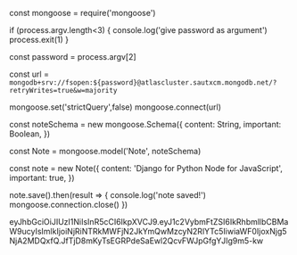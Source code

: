 const mongoose = require('mongoose')

if (process.argv.length<3) {
  console.log('give password as argument')
  process.exit(1)
}

const password = process.argv[2]

const url =
  `mongodb+srv://fsopen:${password}@atlascluster.sautxcm.mongodb.net/?retryWrites=true&w=majority`

mongoose.set('strictQuery',false)
mongoose.connect(url)

const noteSchema = new mongoose.Schema({
  content: String,
  important: Boolean,
})

const Note = mongoose.model('Note', noteSchema)

const note = new Note({
  content: 'Django for Python Node for JavaScript',
  important: true,
})

note.save().then(result => {
  console.log('note saved!')
  mongoose.connection.close()
})

eyJhbGciOiJIUzI1NiIsInR5cCI6IkpXVCJ9.eyJ1c2VybmFtZSI6IkRhbmllbCBMaW9ucyIsImlkIjoiNjRiNTRkMWFjN2JkYmQwMzcyN2RlYTc5IiwiaWF0IjoxNjg5NjA2MDQxfQ.JfTjD8mKyTsEGRPdeSaEwl2QcvFWJpGfgYJIg9m5-kw